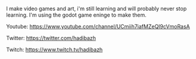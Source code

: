 I make video games and art, i'm still learning and will probably never stop learning.
I'm using the godot game eninge to make them.

Youtube: https://www.youtube.com/channel/UCmiih7iafMZeQI9cVmoRasA

Twitter: https://twitter.com/hadibazh

Twitch: https://www.twitch.tv/hadibazh

